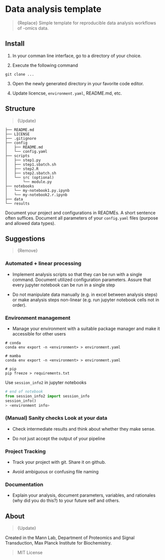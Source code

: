 # Data analysis template

> {Replace} Simple template for reproducible data analysis workflows of -omics data.


## Install

1. In your comman line interface, go to a directory of your choice.

2. Execute the following command

```shell
git clone ...
```

3. Open the newly generated directory in your favorite code editor.

4. Update licencse, `environment.yaml`, README.md, etc.


## Structure

> {Update}

```shell
├── README.md
├── LICENSE
├── .gitignore
├── config
│   ├── README.md
│   └── config.yaml
├── scripts
│   ├── step1.py
│   ├── step1.sbatch.sh 
│   ├── step2.R
│   ├── step2.sbatch.sh
│   └── src (optional)
│       └── module.py
├── notebooks
│   └── my-notebook1.py.ipynb
│   └── my-notebook2.r.ipynb
├── data
└── results
```

Document your project and configurations in READMEs. A short sentence often suffices. Document all parameters of your `config.yaml` files (purpose and allowed data types). 


## Suggestions
> {Remove}

### Automated + linear processing

- Implement analysis scripts so that they can be run with a single command. Document utilized configuration parameters. Assure that every jupyter  notebook can be run in a single step

- Do not manipulate data manually (e.g. in excel between analysis steps) or make analysis steps non-linear (e.g. run jupyter notebook cells not in order). 

### Environment management 

- Manage your environment with a suitable package manager and make it accessible for other users 

```shell
# conda 
conda env export -n <environment> > environment.yaml

# mamba 
conda env export -n <environment> > environment.yaml

# pip 
pip freeze > requirements.txt 
```

Use `session_info2` in jupyter notebooks
```python
# end of notebook
from session_info2 import session_info
session_info()
> <environment info>
```

### (Manual) Sanity checks Look at your data

- Check intermediate results and think about whether they make sense.

- Do not just accept the output of your pipeline

### Project Tracking

- Track your project with git. Share it on github.

- Avoid ambiguous or confusing file naming 

### Documentation

- Explain your analysis, document parameters, variables, and rationales (why did you do this?) to your future self and others.



## About
> {Update}

Created in the Mann Lab, Department of Proteomics and Signal Transduction, Max Planck Institute for Biochemistry.

> MIT License
